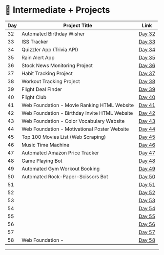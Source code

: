 # 📅 Intermediate + Projects

| Day | Project Title                                   | Link                      |
|-----|-------------------------------------------------|---------------------------|
| 32  | Automated Birthday Wisher                       | [Day 32](d32/README.md)   |
| 33  | ISS Tracker                                     | [Day 33](d33/README.md)   |
| 34  | Quizzler App (Trivia API)                       | [Day 34](d34/README.md)   |
| 35  | Rain Alert App                                  | [Day 35](d35/README.md)   |
| 36  | Stock News Monitoring Project                   | [Day 36](d36/README.md)   |
| 37  | Habit Tracking Project                          | [Day 37](d37/README.md)   |
| 38  | Workout Tracking Project                        | [Day 38](d38/README.md)   |
| 39  | Flight Deal Finder                              | [Day 39](d39/README.md)   |
| 40  | Flight Club                                     | [Day 40](d40/README.md)   |
| 41  | Web Foundation - Movie Ranking HTML Website     | [Day 41](d41/README.md)   |
| 42  | Web Foundation - Birthday Invite HTML Website   | [Day 42](d42/README.md)   |
| 43  | Web Foundation - Color Vocabulary Website       | [Day 43](d43/README.md)   |
| 44  | Web Foundation - Motivational Poster Website    | [Day 44](d44/README.md)   |
| 45  | Top 100 Movies List (Web Scraping)              | [Day 45](d45/README.md)   |
| 46  | Music Time Machine                              | [Day 46](d46/README.md)   |
| 47  | Automated Amazon Price Tracker                  | [Day 47](d47/README.md)   |
| 48  | Game Playing Bot                                | [Day 48](d48/README.md)   |
| 49  | Automated Gym Workout Booking                   | [Day 49](d49/README.md)   |
| 50  | Automated Rock-Paper-Scissors Bot               | [Day 50](d50/README.md)   |
| 51  |                                                 | [Day 51](d51/README.md)   |
| 52  |                                                 | [Day 52](d52/README.md)   |
| 53  |                                                 | [Day 53](d53/README.md)   |
| 54  |                                                 | [Day 54](d54/README.md)   |
| 55  |                                                 | [Day 55](d55/README.md)   |
| 56  |                                                 | [Day 56](d56/README.md)   |
| 57  |                                                 | [Day 57](d57/README.md)   |
| 58  | Web Foundation -                                | [Day 58](d58/README.md)   |           


---